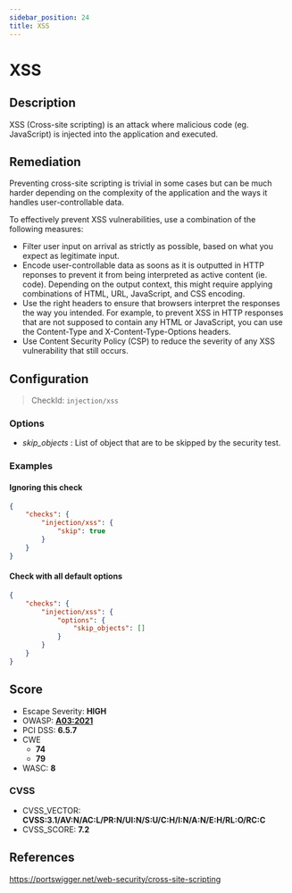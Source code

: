 ```yaml
---
sidebar_position: 24
title: XSS
---
```


# XSS

## Description

XSS (Cross-site scripting) is an attack where malicious code (eg. JavaScript) is injected into the application and executed.

## Remediation

Preventing cross-site scripting is trivial in some cases but can be much harder depending on the complexity of the application and the ways it handles user-controllable data.

To effectively prevent XSS vulnerabilities, use a combination of the following measures:

- Filter user input on arrival as strictly as possible, based on what you expect as legitimate input.
- Encode user-controllable data as soons as it is outputted in HTTP reponses to prevent it from being interpreted as active content (ie. code). Depending on the output context, this might require applying combinations of HTML, URL, JavaScript, and CSS encoding.
- Use the right headers to ensure that browsers interpret the responses the way you intended. For example, to prevent XSS in HTTP responses that are not supposed to contain any HTML or JavaScript, you can use the Content-Type and X-Content-Type-Options headers.
- Use Content Security Policy (CSP) to reduce the severity of any XSS vulnerability that still occurs.


## Configuration

> CheckId: `injection/xss`

### Options

- *skip_objects* : List of object that are to be skipped by the security test.



### Examples


#### Ignoring this check

```json
{
    "checks": {
        "injection/xss": {
            "skip": true
        }
    }
}
```


#### Check with all default options

```json
{
    "checks": {
        "injection/xss": {
            "options": {
                "skip_objects": []
            }
        }
    }
}
```




## Score

- Escape Severity: **<span className="high-severity">HIGH</span>**
- OWASP: **[A03:2021](https://owasp.org/Top10/A03_2021-Injection/)**
- PCI DSS: **6.5.7**
- CWE
  - **74**
  - **79**
- WASC: **8**



### CVSS

- CVSS_VECTOR: **CVSS:3.1/AV:N/AC:L/PR:N/UI:N/S:U/C:H/I:N/A:N/E:H/RL:O/RC:C**
- CVSS_SCORE: **7.2**

## References

https://portswigger.net/web-security/cross-site-scripting
